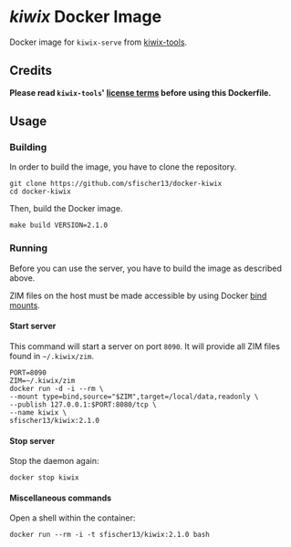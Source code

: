 # *kiwix* Docker Image

Docker image for `kiwix-serve` from [kiwix-tools](https://github.com/kiwix/kiwix-tools).

## Credits

**Please read `kiwix-tools`' [license terms](https://raw.githubusercontent.com/kiwix/kiwix-tools/master/COPYING) before using this Dockerfile.**

## Usage

### Building

In order to build the image, you have to clone the repository.

``` shell
git clone https://github.com/sfischer13/docker-kiwix
cd docker-kiwix
```

Then, build the Docker image.

``` shell
make build VERSION=2.1.0
```

### Running

Before you can use the server, you have to build the image as described above.

ZIM files on the host must be made accessible by using Docker [bind mounts](https://docs.docker.com/storage/bind-mounts/).

#### Start server

This command will start a server on port `8090`.
It will provide all ZIM files found in `~/.kiwix/zim`.

``` shell
PORT=8090
ZIM=~/.kiwix/zim
docker run -d -i --rm \
--mount type=bind,source="$ZIM",target=/local/data,readonly \
--publish 127.0.0.1:$PORT:8080/tcp \
--name kiwix \
sfischer13/kiwix:2.1.0
```

#### Stop server

Stop the daemon again:

``` shell
docker stop kiwix
```

#### Miscellaneous commands

Open a shell within the container:

``` shell
docker run --rm -i -t sfischer13/kiwix:2.1.0 bash
```
